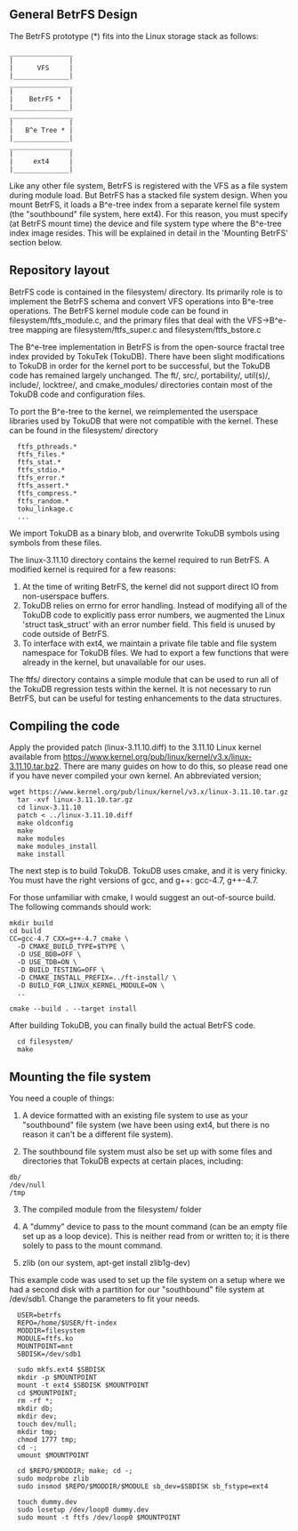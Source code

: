 General BetrFS Design
---------------------

The BetrFS prototype (*) fits into the Linux storage stack as follows:

    ________________
    |              |
    |      VFS     |
    |______________|
    ________________
    |              |
    |    BetrFS *  |
    |______________|
    ________________
    |              |
    |   B^e Tree * |
    |______________|
    ________________
    |              |
    |     ext4     |
    |______________|


Like any other file system, BetrFS is registered with the VFS as a
file system during module load. But BetrFS has a stacked file system
design. When you mount BetrFS, it loads a B^e-tree index from a
separate kernel file system (the "southbound" file system, here
ext4). For this reason, you must specify (at BetrFS mount time) the
device and file system type where the B^e-tree index image
resides. This will be explained in detail in the 'Mounting BetrFS'
section below.


Repository layout
-----------------

BetrFS code is contained in the filesystem/ directory. Its primarily
role is to implement the BetrFS schema and convert VFS operations into
B^e-tree operations. The BetrFS kernel module code can be found in
filesystem/ftfs_module.c, and the primary files that deal with the
VFS->B^e-tree mapping are filesystem/ftfs_super.c and
filesystem/ftfs_bstore.c

The B^e-tree implementation in BetrFS is from the open-source fractal
tree index provided by TokuTek (TokuDB). There have been slight
modifications to TokuDB in order for the kernel port to be successful,
but the TokuDB code has remained largely unchanged. The ft/, src/,
portability/, util(s)/, include/, locktree/, and cmake_modules/
directories contain most of the TokuDB code and configuration files.

To port the B^e-tree to the kernel, we reimplemented the userspace
libraries used by TokuDB that were not compatible with the
kernel. These can be found in the filesystem/ directory
```
  ftfs_pthreads.*
  ftfs_files.*
  ftfs_stat.*
  ftfs_stdio.*
  ftfs_error.*
  ftfs_assert.*
  ftfs_compress.*
  ftfs_random.*
  toku_linkage.c
  ...
```
We import TokuDB as a binary blob, and overwrite TokuDB symbols using
symbols from these files.

The linux-3.11.10 directory contains the kernel required to run
BetrFS. A modified kernel is required for a few reasons:
  1. At the time of writing BetrFS, the kernel did not support direct
  IO from non-userspace buffers.
  2. TokuDB relies on errno for error handling. Instead of modifying
  all of the TokuDB code to explicitly pass error numbers, we
  augmented the Linux 'struct task_struct' with an error number
  field. This field is unused by code outside of BetrFS.
  3. To interface with ext4, we maintain a private file table and file
  system namespace for TokuDB files. We had to export a few functions
  that were already in the kernel, but unavailable for our uses.

The ftfs/ directory contains a simple module that can be used to run
all of the TokuDB regression tests within the kernel. It is not
necessary to run BetrFS, but can be useful for testing enhancements to
the data structures.


Compiling the code
------------------

Apply the provided patch (linux-3.11.10.diff) to the 3.11.10 Linux kernel
available from https://www.kernel.org/pub/linux/kernel/v3.x/linux-3.11.10.tar.bz2.
There are many guides on how to do this, so please read one if you have
never compiled your own kernel. An abbreviated version;

    wget https://www.kernel.org/pub/linux/kernel/v3.x/linux-3.11.10.tar.gz
	  tar -xvf linux-3.11.10.tar.gz
	  cd linux-3.11.10
	  patch < ../linux-3.11.10.diff
      make oldconfig
      make
      make modules
      make modules_install
      make install

The next step is to build TokuDB. TokuDB uses cmake, and it is very finicky.
You must have the right versions of gcc, and g++: gcc-4.7, g++-4.7.

For those unfamiliar with cmake, I would suggest an out-of-source
build. The following commands should work:

    mkdir build
    cd build
    CC=gcc-4.7 CXX=g++-4.7 cmake \
      -D CMAKE_BUILD_TYPE=$TYPE \
      -D USE_BDB=OFF \
      -D USE_TDB=ON \
      -D BUILD_TESTING=OFF \
      -D CMAKE_INSTALL_PREFIX=../ft-install/ \
      -D BUILD_FOR_LINUX_KERNEL_MODULE=ON \
      ..

    cmake --build . --target install

After building TokuDB, you can finally build the actual BetrFS code.

      cd filesystem/
      make

Mounting the file system
------------------------
You need a couple of things:

  1. A device formatted with an existing file system to use as your
  "southbound" file system (we have been using ext4, but there is no
  reason it can't be a different file system).

  2. The southbound file system must also be set up with some files
  and directories that TokuDB expects at certain places, including:

    db/
    /dev/null
    /tmp

  3. The compiled module from the filesystem/ folder

  4. A "dummy" device to pass to the mount command (can be an empty
  file set up as a loop device). This is neither read from or written
  to; it is there solely to pass to the mount command.

  5. zlib (on our system, apt-get install zlib1g-dev)

This example code was used to set up the file system on a setup where
we had a second disk with a partition for our "southbound" file system
at /dev/sdb1. Change the parameters to fit your needs.
```
  USER=betrfs
  REPO=/home/$USER/ft-index
  MODDIR=filesystem
  MODULE=ftfs.ko
  MOUNTPOINT=mnt
  SBDISK=/dev/sdb1

  sudo mkfs.ext4 $SBDISK
  mkdir -p $MOUNTPOINT
  mount -t ext4 $SBDISK $MOUNTPOINT
  cd $MOUNTPOINT;
  rm -rf *;
  mkdir db;
  mkdir dev;
  touch dev/null;
  mkdir tmp;
  chmod 1777 tmp;
  cd -;
  umount $MOUNTPOINT

  cd $REPO/$MODDIR; make; cd -;
  sudo modprobe zlib
  sudo insmod $REPO/$MODDIR/$MODULE sb_dev=$SBDISK sb_fstype=ext4

  touch dummy.dev
  sudo losetup /dev/loop0 dummy.dev
  sudo mount -t ftfs /dev/loop0 $MOUNTPOINT
```